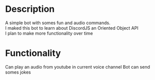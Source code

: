 # Description

A simple bot with somes fun and audio commands.  
I maked this bot to learn about DiscordJS an Oriented Object API  
I plan to make more functionality over time  

# Functionality

Can play an audio from youtube in current voice channel 
Bot can send somes jokes  
